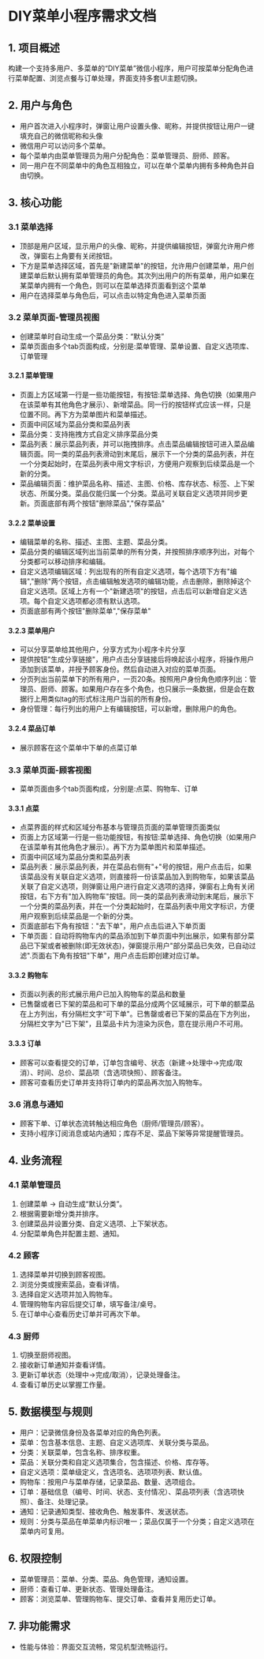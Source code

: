 # DIY菜单小程序需求文档

## 1. 项目概述
构建一个支持多用户、多菜单的“DIY菜单”微信小程序，用户可按菜单分配角色进行菜单配置、浏览点餐与订单处理，界面支持多套UI主题切换。

## 2. 用户与角色
- 用户首次进入小程序时，弹窗让用户设置头像、昵称，并提供按钮让用户一键填充自己的微信昵称和头像
- 微信用户可以访问多个菜单。
- 每个菜单内由菜单管理员为用户分配角色：菜单管理员、厨师、顾客。
- 同一用户在不同菜单中的角色互相独立，可以在单个菜单内拥有多种角色并自由切换。

## 3. 核心功能
### 3.1 菜单选择
- 顶部是用户区域，显示用户的头像、昵称，并提供编辑按钮，弹窗允许用户修改，弹窗右上角要有关闭按钮。
- 下方是菜单选择区域，首先是"新建菜单"的按钮，允许用户创建菜单，用户创建菜单后默认拥有菜单管理员的角色。其次列出用户的所有菜单，用户如果在某菜单内拥有一个角色，则可以在菜单选择页面看到这个菜单
- 用户在选择菜单与角色后，可以点击以特定角色进入菜单页面

### 3.2 菜单页面-管理员视图
- 创建菜单时自动生成一个菜品分类：“默认分类”
- 菜单页面由多个tab页面构成，分别是:菜单管理、菜单设置、自定义选项库、订单管理

#### 3.2.1 菜单管理
- 页面上方区域第一行是一些功能按钮，有按钮:菜单选择、角色切换（如果用户在该菜单有其他角色才展示）、新增菜品。同一行的按钮样式应该一样，只是位置不同。再下方为菜单图片和菜单描述。
- 页面中间区域为菜品分类和菜品列表
- 菜品分类：支持拖拽方式自定义排序菜品分类
- 菜品列表：展示菜品列表，并可以拖拽排序。点击菜品编辑按钮可进入菜品编辑页面。同一类的菜品列表滑动到末尾后，展示下一个分类的菜品列表，并在一个分类起始时，在菜品列表中用文字标识，方便用户观察到后续菜品是一个新的分类。
- 菜品编辑页面：维护菜品名称、描述、主图、价格、库存状态、标签、上下架状态、所属分类。菜品仅能归属一个分类。菜品可关联自定义选项并同步更新。页面底部有两个按钮"删除菜品","保存菜品"

#### 3.2.2 菜单设置
- 编辑菜单的名称、描述、主图、主题、菜品分类。
- 菜品分类的编辑区域列出当前菜单的所有分类，并按照排序顺序列出，对每个分类都可以移动排序和编辑。
- 自定义选项编辑区域：列出现有的所有自定义选项，每个选项下方有"编辑","删除"两个按钮，点击编辑触发选项的编辑功能，点击删除，删除掉这个自定义选项。区域上方有一个"新建选项"的按钮，点击后可以新增自定义选项。每个自定义选项都必须有默认选项。
- 页面底部有两个按钮"删除菜单","保存菜单"

#### 3.2.3 菜单用户
- 可以分享菜单给其他用户，分享方式为小程序卡片分享
- 提供按钮"生成分享链接"，用户点击分享链接后将唤起该小程序，将操作用户添加到该菜单，并授予顾客身份。然后自动进入对应的菜单页面。
- 分页列出当前菜单下的所有用户，一页20条。按照用户身份角色顺序列出：管理员、厨师、顾客。如果用户存在多个角色，也只展示一条数据，但是会在数据行上用类似tag的形式标注用户当前的所有身份。
- 身份管理：每行列出的用户上有编辑按钮，可以新增，删除用户的角色。

#### 3.2.4 菜品订单
- 展示顾客在这个菜单中下单的点菜订单

### 3.3 菜单页面-顾客视图
- 菜单页面由多个tab页面构成，分别是:点菜、购物车、订单

#### 3.3.1 点菜
- 点菜界面的样式和区域分布基本与管理员页面的菜单管理页面类似
- 页面上方区域第一行是一些功能按钮，有按钮:菜单选择、角色切换（如果用户在该菜单有其他角色才展示）。再下方为菜单图片和菜单描述。
- 页面中间区域为菜品分类和菜品列表
- 菜品列表：展示菜品列表，并在菜品右侧有"+"号的按钮，用户点击后，如果该菜品没有关联自定义选项，则直接将一份该菜品加入到购物车，如果该菜品关联了自定义选项，则弹窗让用户进行自定义选项的选择，弹窗右上角有关闭按钮，右下方有"加入购物车"按钮。同一类的菜品列表滑动到末尾后，展示下一个分类的菜品列表，并在一个分类起始时，在菜品列表中用文字标识，方便用户观察到后续菜品是一个新的分类。
- 页面底部右下角有按钮："去下单"，用户点击后进入下单页面
- 下单页面：自动将购物车内的菜品添加到下单页面中列出展示，如果有部分菜品已下架或者被删除(即无效状态)，弹窗提示用户"部分菜品已失效，已自动过滤".页面右下角有按钮"下单"，用户点击后即创建对应订单。

#### 3.3.2 购物车
- 页面以列表的形式展示用户已加入购物车的菜品和数量
- 已售罄或者已下架的菜品和可下单的菜品分成两个区域展示，可下单的额菜品在上方列出，有分隔栏文字"可下单"。已售罄或者已下架的菜品在下方列出，分隔栏文字为"已下架"，且菜品卡片为渲染为灰色，意在提示用户不可用。


#### 3.3.3 订单
- 顾客可以查看提交的订单，订单包含编号、状态（新建→处理中→完成/取消）、时间、总价、菜品项（含选项快照）、顾客备注。
- 顾客可查看历史订单并支持将订单内的菜品再次加入购物车。

### 3.6 消息与通知
- 顾客下单、订单状态流转触达相应角色（厨师/管理员/顾客）。
- 支持小程序订阅消息或站内通知；库存不足、菜品下架等异常提醒管理员。

## 4. 业务流程
### 4.1 菜单管理员
1. 创建菜单 → 自动生成“默认分类”。
2. 根据需要新增分类并排序。
3. 创建菜品并设置分类、自定义选项、上下架状态。
4. 分配菜单角色并配置主题、通知。

### 4.2 顾客
1. 选择菜单并切换到顾客视图。
2. 浏览分类或搜索菜品，查看详情。
3. 选择自定义选项并加入购物车。
4. 管理购物车内容后提交订单，填写备注/桌号。
5. 在订单中心查看历史订单并可再次下单。

### 4.3 厨师
1. 切换至厨师视图。
2. 接收新订单通知并查看详情。
3. 更新订单状态（处理中→完成/取消），记录处理备注。
4. 查看订单历史以掌握工作量。

## 5. 数据模型与规则
- 用户：记录微信身份及各菜单对应的角色列表。
- 菜单：包含基本信息、主题、自定义选项库、关联分类与菜品。
- 分类：关联菜单，包含名称、排序权重。
- 菜品：关联分类和自定义选项集合，包含描述、价格、库存等。
- 自定义选项：菜单级定义，含选项名、选项项列表、默认值。
- 购物车：按用户与菜单存储，记录菜品、数量、选项组合。
- 订单：基础信息（编号、时间、状态、支付情况）、菜品项列表（含选项快照）、备注、处理记录。
- 通知：记录通知类型、接收角色、触发事件、发送状态。
- 规则：分类与菜品在单菜单内标识唯一；菜品仅属于一个分类；自定义选项在菜单内可复用。

## 6. 权限控制
- 菜单管理员：菜单、分类、菜品、角色管理，通知设置。
- 厨师：查看订单、更新状态、管理处理备注。
- 顾客：浏览菜单、管理购物车、提交订单、查看并复用历史订单。

## 7. 非功能需求
- 性能与体验：界面交互流畅，常见机型流畅运行。


